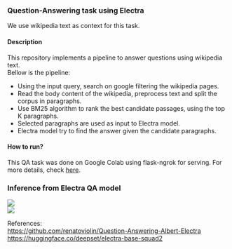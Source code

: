 ### Question-Answering task using Electra
We use wikipedia text as context for this task.

#### Description     

This repository implements a pipeline to answer questions using wikipedia text.      
Bellow is the pipeline:      
* Using the input query, search on google filtering the wikipedia pages.
* Read the body content of the wikipedia, preprocess text and split the corpus in paragraphs.
* Use BM25 algorithm to rank the best candidate passages, using the top K paragraphs.
* Selected paragraphs are used as input to Electra model.
* Electra model try to find the answer given the candidate paragraphs.

#### How to run?
This QA  task was done on Google Colab using flask-ngrok for serving. For more details, check [here](https://github.com/ramachandra742/QA_tasks-NLP/blob/master/Question-Answering%20task%20using%20Electra/Question_Answering_task_using_ALBERT.ipynb).

### Inference from Electra QA model      
![](https://github.com/ramachandra742/QA_tasks-NLP/blob/master/Question-Answering%20task%20using%20Electra/fig1.png)    
![](https://github.com/ramachandra742/QA_tasks-NLP/blob/master/Question-Answering%20task%20using%20Electra/fig2.png)


References:   
https://github.com/renatoviolin/Question-Answering-Albert-Electra       
https://huggingface.co/deepset/electra-base-squad2  
